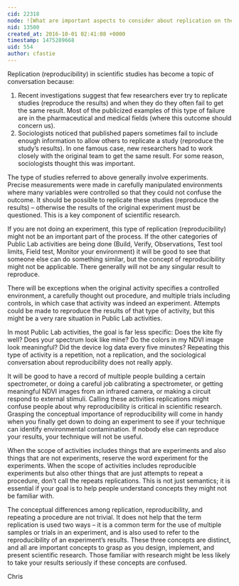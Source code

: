 ```yaml
---
cid: 22318
node: ![What are important aspects to consider about replication on the website and in the community?](../notes/liz/09-28-2016/what-are-important-aspects-to-consider-about-replication-on-the-website-and-in-the-community)
nid: 13500
created_at: 2016-10-01 02:41:08 +0000
timestamp: 1475289668
uid: 554
author: cfastie
---
```


Replication (reproducibility) in scientific studies has become a topic of conversation because:

1. Recent investigations suggest that few researchers ever try to replicate studies (reproduce the results) and when they do they often fail to get the same result. Most of the publicized examples of this type of failure are in the pharmaceutical and medical fields (where this outcome should concern us).
2. Sociologists noticed that published papers sometimes fail to include enough information to allow others to replicate a study (reproduce the study’s results). In one famous case, new researchers had to work closely with the original team to get the same result. For some reason, sociologists thought this was important.

The type of studies referred to above generally involve experiments. Precise measurements were made in carefully manipulated environments where many variables were controlled so that they could not confuse the outcome.  It should be possible to replicate these studies (reproduce the results) – otherwise the results of the original experiment must be questioned. This is a key component of scientific research.

If you are not doing an experiment, this type of replication (reproducibility) might not be an important part of the process. If the other categories of Public Lab activities are being done (Build, Verify, Observations, Test tool limits, Field test, Monitor your environment) it will be good to see that someone else can do something similar, but the concept of reproducibility might not be applicable. There generally will not be any singular result to reproduce. 

There will be exceptions when the original activity specifies a controlled environment, a carefully thought out procedure, and multiple trials including controls, in which case that activity was indeed an experiment. Attempts could be made to reproduce the results of that type of activity, but this might be a very rare situation in Public Lab activities. 

In most Public Lab activities, the goal is far less specific: Does the kite fly well? Does your spectrum look like mine? Do the colors in my NDVI image look meaningful? Did the device log data every five minutes? Repeating this type of activity is a repetition, not a replication, and the sociological conversation about reproducibility does not really apply.

It will be good to have a record of multiple people building a certain spectrometer, or doing a careful job calibrating a spectrometer, or getting meaningful NDVI images from an infrared camera, or making a circuit respond to external stimuli. Calling these activities replications might confuse people about why reproducibility is critical in scientific research. Grasping the conceptual importance of reproducibility will come in handy when you finally get down to doing an experiment to see if your technique can identify environmental contamination. If nobody else can reproduce your results, your technique will not be useful.

When the scope of activities includes things that are experiments and also things that are not experiments, reserve the word experiment for the experiments. When the scope of activities includes reproducible experiments but also other things that are just attempts to repeat a procedure, don’t call the repeats replications. This is not just semantics; it is essential if your goal is to help people understand concepts they might not be familiar with. 

The conceptual differences among replication, reproducibility, and repeating a procedure are not trivial. It does not help that the term replication is used two ways – it is a common term for the use of multiple samples or trials in an experiment, and is also used to refer to the reproducibility of an experiment’s results. These three concepts are distinct, and all are important concepts to grasp as you design, implement, and present scientific research. Those familiar with research might be less likely to take your results seriously if these concepts are confused.

Chris
